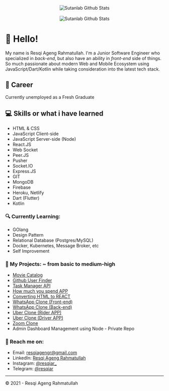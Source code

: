 <div align="center">
  <img src="https://github-readme-stats.vercel.app/api?username=resqiar&?count_private=true&show_icons=true&theme=radical&repo=cube-video-sharing" alt="Sutanlab Github Stats">
</div>
<br>
<div align="center">
  <img src="https://github-readme-stats.vercel.app/api/top-langs/?username=resqiar&theme=radical&layout=compact" alt="Sutanlab Github Stats">
</div>

# 👋 Hello! 
My name is Resqi Ageng Rahmatullah. I'm a Junior Software Engineer who specialized in *back-end*, but also have an ability in *front-end* side of things. So much passionate about modern Web and Mobile Ecosystem using JavaScript/Dart/Kotlin while taking consideration into the latest tech stack.

## 💼 Career
Currently unemployed as a Fresh Graduate

## 💻 Skills or what i have learned 
- HTML & CSS
- JavaScript Client-side
- JavaScript Server-side (Node)
- React.JS
- Web Socket
- Peer.JS
- Pusher 
- Socket.IO
- Express.JS
- GIT
- MongoDB
- Firebase
- Heroku, Netlify
- Dart (Flutter)
- Kotlin

### 🔍 Currently Learning:
- GOlang
- Design Pattern
- Relational Database (Postgres/MySQL)
- Docker, Kubernetes, Message Broker, etc
- Self Improvement

### 🧰 My Projects: ~ from basic to medium-high
- [Movie Catalog](https://github.com/resqiar/Simple-Movie-Catalog)
- [Github User Finder](https://github.com/resqiar/GithubUserFinder)
- [Task Manager API](https://github.com/resqiar/Task-Manager-API)
- [How much you spend APP](https://github.com/resqiar/How-Much-You-Spent-App)
- [Converting HTML to REACT](https://github.com/resqiar/Cube-Template)
- [WhatsApp Clone (Front-end)](https://github.com/resqiar/cube-whatsapp-clone)
- [WhatsApp Clone (Back-end)](https://github.com/resqiar/cube-whatsapp-backend)
- [Uber Clone (Rider APP)](https://github.com/resqiar/Letsjek-Rider)
- [Uber Clone (Driver APP)](https://github.com/resqiar/LetsJek-Driver)
- [Zoom Clone](https://github.com/resqiar/cube-video-sharing)
- Admin Dashboard Management using Node - Private Repo

### 🚀 Reach me on:
- Email: [resqiagengr@gmail.com](resqiagengr@gmail.com)
- LinkedIn: [Resqi Ageng Rahmatullah](www.linkedin.com/in/resqi-ageng-rahmatullah-8692911a5)
- Instagram: [@resqiar_](https://www.instagram.com/resqiar_)
- Telegram: [@resqiar](https://t.me/resqiar)

---
© 2021 - Resqi Ageng Rahmatullah
